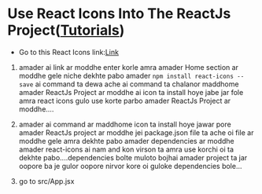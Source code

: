 # Use React Icons Into The ReactJs Project([Tutorials](https://www.youtube.com/watch?v=jHDP6myBXRM&list=PLgH5QX0i9K3rGtitufynBKMy5gAFpa1y8&index=21))



* Go to this React Icons link:[Link](https://react-icons.github.io/react-icons/)


1. amader ai link ar moddhe enter korle amra amader Home section ar moddhe gele niche dekhte pabo amader ```npm install react-icons --save``` ai command ta dewa ache ai command ta chalanor maddhome amader ReactJs Project ar moddhe ai icon ta install hoye jabe jar fole amra react icons gulo use korte parbo amader ReactJs Project ar moddhe....

2. amader ai command ar maddhome icon ta install hoye jawar pore amader ReactJs project ar moddhe jei package.json file ta ache oi file ar moddhe gele amra dekhte pabo amader dependencies ar moddhe amader react-icons ai nam and kon virson ta amra use korchi oi ta dekhte pabo....dependencies bolte muloto bojhai amader project ta jar oopore ba je gulor oopore nirvor kore oi guloke dependencies bole...

3. go to src/App.jsx 